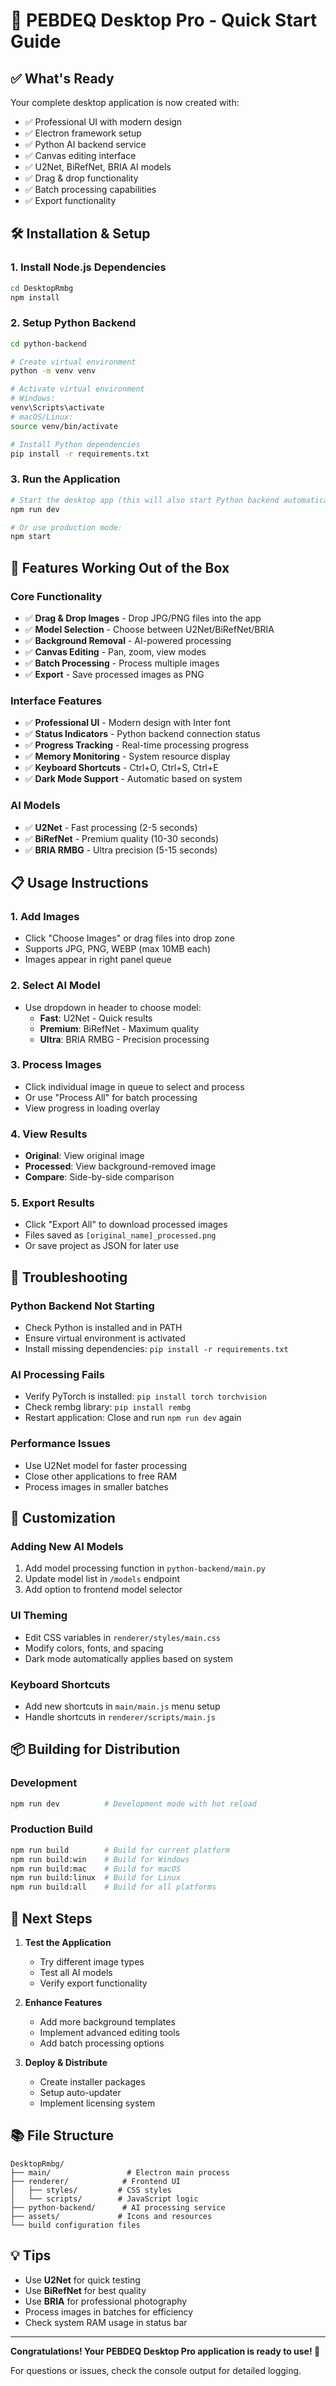 # 🚀 PEBDEQ Desktop Pro - Quick Start Guide

## ✅ What's Ready
Your complete desktop application is now created with:
- ✅ Professional UI with modern design
- ✅ Electron framework setup 
- ✅ Python AI backend service
- ✅ Canvas editing interface
- ✅ U2Net, BiRefNet, BRIA AI models
- ✅ Drag & drop functionality
- ✅ Batch processing capabilities
- ✅ Export functionality

## 🛠️ Installation & Setup

### 1. Install Node.js Dependencies
```bash
cd DesktopRmbg
npm install
```

### 2. Setup Python Backend
```bash
cd python-backend

# Create virtual environment
python -m venv venv

# Activate virtual environment
# Windows:
venv\Scripts\activate
# macOS/Linux:
source venv/bin/activate

# Install Python dependencies
pip install -r requirements.txt
```

### 3. Run the Application
```bash
# Start the desktop app (this will also start Python backend automatically)
npm run dev

# Or use production mode:
npm start
```

## 🎯 Features Working Out of the Box

### Core Functionality
- ✅ **Drag & Drop Images** - Drop JPG/PNG files into the app
- ✅ **Model Selection** - Choose between U2Net/BiRefNet/BRIA
- ✅ **Background Removal** - AI-powered processing
- ✅ **Canvas Editing** - Pan, zoom, view modes
- ✅ **Batch Processing** - Process multiple images
- ✅ **Export** - Save processed images as PNG

### Interface Features
- ✅ **Professional UI** - Modern design with Inter font
- ✅ **Status Indicators** - Python backend connection status
- ✅ **Progress Tracking** - Real-time processing progress
- ✅ **Memory Monitoring** - System resource display
- ✅ **Keyboard Shortcuts** - Ctrl+O, Ctrl+S, Ctrl+E
- ✅ **Dark Mode Support** - Automatic based on system

### AI Models
- ✅ **U2Net** - Fast processing (2-5 seconds)
- ✅ **BiRefNet** - Premium quality (10-30 seconds) 
- ✅ **BRIA RMBG** - Ultra precision (5-15 seconds)

## 📋 Usage Instructions

### 1. Add Images
- Click "Choose Images" or drag files into drop zone
- Supports JPG, PNG, WEBP (max 10MB each)
- Images appear in right panel queue

### 2. Select AI Model
- Use dropdown in header to choose model:
  - **Fast**: U2Net - Quick results
  - **Premium**: BiRefNet - Maximum quality
  - **Ultra**: BRIA RMBG - Precision processing

### 3. Process Images
- Click individual image in queue to select and process
- Or use "Process All" for batch processing
- View progress in loading overlay

### 4. View Results
- **Original**: View original image
- **Processed**: View background-removed image  
- **Compare**: Side-by-side comparison

### 5. Export Results
- Click "Export All" to download processed images
- Files saved as `[original_name]_processed.png`
- Or save project as JSON for later use

## 🔧 Troubleshooting

### Python Backend Not Starting
- Check Python is installed and in PATH
- Ensure virtual environment is activated
- Install missing dependencies: `pip install -r requirements.txt`

### AI Processing Fails
- Verify PyTorch is installed: `pip install torch torchvision`
- Check rembg library: `pip install rembg`
- Restart application: Close and run `npm run dev` again

### Performance Issues
- Use U2Net model for faster processing
- Close other applications to free RAM
- Process images in smaller batches

## 🎨 Customization

### Adding New AI Models
1. Add model processing function in `python-backend/main.py`
2. Update model list in `/models` endpoint
3. Add option to frontend model selector

### UI Theming
- Edit CSS variables in `renderer/styles/main.css`
- Modify colors, fonts, and spacing
- Dark mode automatically applies based on system

### Keyboard Shortcuts
- Add new shortcuts in `main/main.js` menu setup
- Handle shortcuts in `renderer/scripts/main.js`

## 📦 Building for Distribution

### Development
```bash
npm run dev          # Development mode with hot reload
```

### Production Build
```bash
npm run build        # Build for current platform
npm run build:win    # Build for Windows
npm run build:mac    # Build for macOS
npm run build:linux  # Build for Linux
npm run build:all    # Build for all platforms
```

## 🚀 Next Steps

1. **Test the Application**
   - Try different image types
   - Test all AI models
   - Verify export functionality

2. **Enhance Features**
   - Add more background templates
   - Implement advanced editing tools
   - Add batch processing options

3. **Deploy & Distribute**
   - Create installer packages
   - Setup auto-updater
   - Implement licensing system

## 📚 File Structure
```
DesktopRmbg/
├── main/                 # Electron main process
├── renderer/            # Frontend UI
│   ├── styles/         # CSS styles
│   └── scripts/        # JavaScript logic
├── python-backend/      # AI processing service
├── assets/             # Icons and resources
└── build configuration files
```

## 💡 Tips
- Use **U2Net** for quick testing
- Use **BiRefNet** for best quality
- Use **BRIA** for professional photography
- Process images in batches for efficiency
- Check system RAM usage in status bar

---

**Congratulations! Your PEBDEQ Desktop Pro application is ready to use! 🎉**

For questions or issues, check the console output for detailed logging. 